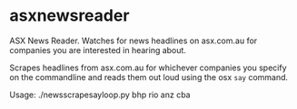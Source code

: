 asxnewsreader
=============

ASX News Reader.  Watches for news headlines on asx.com.au for companies you are interested in hearing about.

Scrapes headlines from asx.com.au for whichever companies you specify on the commandline and reads them out loud 
using the osx `say` command.


Usage:
./newsscrapesayloop.py bhp rio anz cba

